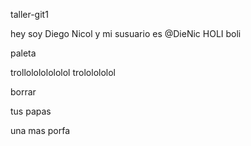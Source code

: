 taller-git1

hey soy Diego Nicol y mi susuario es @DieNic
HOLI boli





paleta

 trollolololololol trololololol
 
 borrar
 
 tus papas
 

una mas porfa
